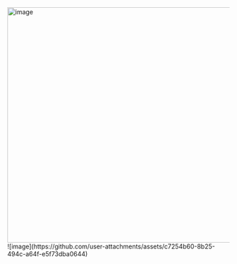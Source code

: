 <img width="532" alt="image" src="https://github.com/user-attachments/assets/d3ecd1a7-bcb2-4f1a-adb5-e7ccb92f030a" />
![image](https://github.com/user-attachments/assets/c7254b60-8b25-494c-a64f-e5f73dba0644)

